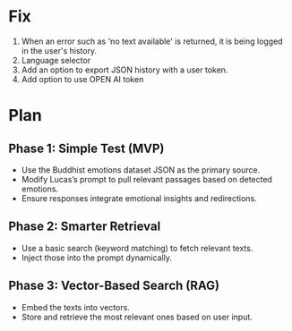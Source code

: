 # Fix

1. When an error such as 'no text available' is returned, it is being logged in the user's history.
2. Language selector
3. Add an option to export JSON history with a user token.
4. Add option to use OPEN AI token

# Plan

## Phase 1: Simple Test (MVP)
- Use the Buddhist emotions dataset JSON as the primary source.
- Modify Lucas’s prompt to pull relevant passages based on detected emotions.
- Ensure responses integrate emotional insights and redirections.

## Phase 2: Smarter Retrieval
- Use a basic search (keyword matching) to fetch relevant texts.
- Inject those into the prompt dynamically.

## Phase 3: Vector-Based Search (RAG)
- Embed the texts into vectors.
- Store and retrieve the most relevant ones based on user input.
